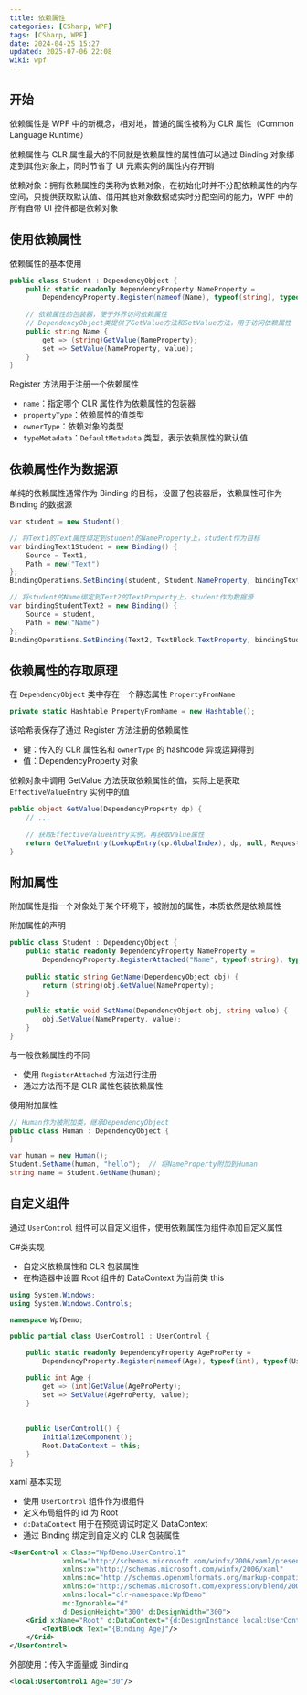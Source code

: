 ```yaml
---
title: 依赖属性
categories: [CSharp, WPF]
tags: [CSharp, WPF]
date: 2024-04-25 15:27
updated: 2025-07-06 22:08
wiki: wpf
---
```

## 开始

依赖属性是 WPF 中的新概念，相对地，普通的属性被称为 CLR 属性（Common Language Runtime）

依赖属性与 CLR 属性最大的不同就是依赖属性的属性值可以通过 Binding 对象绑定到其他对象上，同时节省了 UI 元素实例的属性内存开销

依赖对象：拥有依赖属性的类称为依赖对象，在初始化时并不分配依赖属性的内存空间，只提供获取默认值、借用其他对象数据或实时分配空间的能力，WPF 中的所有自带 UI 控件都是依赖对象

## 使用依赖属性

依赖属性的基本使用

```c#
public class Student : DependencyObject {
    public static readonly DependencyProperty NameProperty =
        DependencyProperty.Register(nameof(Name), typeof(string), typeof(Student));
    
    // 依赖属性的包装器，便于外界访问依赖属性
    // DependencyObject类提供了GetValue方法和SetValue方法，用于访问依赖属性
    public string Name {
        get => (string)GetValue(NameProperty);
        set => SetValue(NameProperty, value);
    }
}
```

Register 方法用于注册一个依赖属性

- `name`：指定哪个 CLR 属性作为依赖属性的包装器
- `propertyType`：依赖属性的值类型
- `ownerType`：依赖对象的类型
- `typeMetadata`：`DefaultMetadata` 类型，表示依赖属性的默认值

## 依赖属性作为数据源

单纯的依赖属性通常作为 Binding 的目标，设置了包装器后，依赖属性可作为 Binding 的数据源

```c#
var student = new Student();

// 将Text1的Text属性绑定到student的NameProperty上，student作为目标
var bindingText1Student = new Binding() {
    Source = Text1,
    Path = new("Text")
};
BindingOperations.SetBinding(student, Student.NameProperty, bindingText1Student);

// 将student的Name绑定到Text2的TextProperty上，student作为数据源
var bindingStudentText2 = new Binding() {
    Source = student,
    Path = new("Name")
};
BindingOperations.SetBinding(Text2, TextBlock.TextProperty, bindingStudentText2);
```

## 依赖属性的存取原理

在 `DependencyObject` 类中存在一个静态属性 `PropertyFromName`

```c#
private static Hashtable PropertyFromName = new Hashtable();
```

该哈希表保存了通过 Register 方法注册的依赖属性

- 键：传入的 CLR 属性名和 `ownerType` 的 hashcode 异或运算得到
- 值：DependencyProperty 对象

依赖对象中调用 GetValue 方法获取依赖属性的值，实际上是获取 `EffectiveValueEntry` 实例中的值

```c#
public object GetValue(DependencyProperty dp) {
    // ...
    
    // 获取EffectiveValueEntry实例，再获取Value属性
    return GetValueEntry(LookupEntry(dp.GlobalIndex), dp, null, RequestFlags.FullyResolved).Value;
}
```

## 附加属性

附加属性是指一个对象处于某个环境下，被附加的属性，本质依然是依赖属性

附加属性的声明

```c#
public class Student : DependencyObject {
    public static readonly DependencyProperty NameProperty =
        DependencyProperty.RegisterAttached("Name", typeof(string), typeof(Student), new UIPropertyMetadata(""));
    
    public static string GetName(DependencyObject obj) {
        return (string)obj.GetValue(NameProperty);
    }
    
    public static void SetName(DependencyObject obj, string value) {
        obj.SetValue(NameProperty, value);
    }
}
```

与一般依赖属性的不同

- 使用 `RegisterAttached` 方法进行注册
- 通过方法而不是 CLR 属性包装依赖属性

使用附加属性

```c#
// Human作为被附加类，继承DependencyObject
public class Human : DependencyObject {
}

var human = new Human();
Student.SetName(human, "hello");  // 将NameProperty附加到Human
string name = Student.GetName(human);
```

## 自定义组件

通过 `UserControl` 组件可以自定义组件，使用依赖属性为组件添加自定义属性

C#类实现

- 自定义依赖属性和 CLR 包装属性
- 在构造器中设置 Root 组件的 DataContext 为当前类 this

```c#
using System.Windows;
using System.Windows.Controls;

namespace WpfDemo;

public partial class UserControl1 : UserControl {

    public static readonly DependencyProperty AgeProPerty = 
        DependencyProperty.Register(nameof(Age), typeof(int), typeof(UserControl1), new UIPropertyMetadata());

    public int Age {
        get => (int)GetValue(AgeProPerty);
        set => SetValue(AgeProPerty, value);
    }
    
    
    public UserControl1() {
        InitializeComponent();
        Root.DataContext = this;
    }
}
```

xaml 基本实现

- 使用 `UserControl` 组件作为根组件
- 定义布局组件的 id 为 Root
- `d:DataContext` 用于在预览调试时定义 DataContext
- 通过 Binding 绑定到自定义的 CLR 包装属性

```xml
<UserControl x:Class="WpfDemo.UserControl1"
             xmlns="http://schemas.microsoft.com/winfx/2006/xaml/presentation"
             xmlns:x="http://schemas.microsoft.com/winfx/2006/xaml"
             xmlns:mc="http://schemas.openxmlformats.org/markup-compatibility/2006"
             xmlns:d="http://schemas.microsoft.com/expression/blend/2008"
             xmlns:local="clr-namespace:WpfDemo"
             mc:Ignorable="d"
             d:DesignHeight="300" d:DesignWidth="300">
    <Grid x:Name="Root" d:DataContext="{d:DesignInstance local:UserControl1}">
        <TextBlock Text="{Binding Age}"/>
    </Grid>
</UserControl>
```

外部使用：传入字面量或 Binding

```xml
<local:UserControl1 Age="30"/>
```
